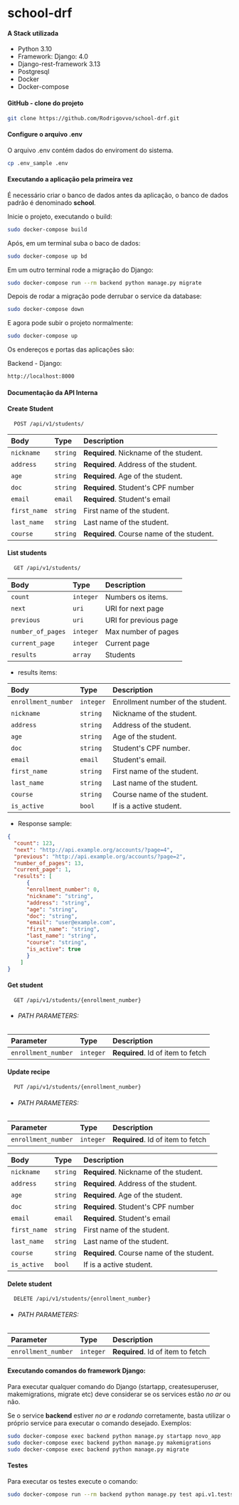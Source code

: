 # school-drf

#### A Stack utilizada
* Python 3.10
* Framework: Django: 4.0 
* Django-rest-framework 3.13
* Postgresql
* Docker
* Docker-compose

#### GitHub - clone do projeto 

```bash
git clone https://github.com/Rodrigovvo/school-drf.git
```


#### Configure o arquivo .env

O arquivo .env contém dados do enviroment do sistema.

```bash
cp .env_sample .env
```

#### Executando a aplicação pela primeira vez

É necessário criar o banco de dados antes da aplicação, o banco de dados padrão é denominado **school**.

Inicie o projeto, executando o build:
```bash
sudo docker-compose build
```

Após, em um terminal suba o baco de dados:

```bash
sudo docker-compose up bd 
```

Em um outro terminal rode a migração do Django:

```bash
sudo docker-compose run --rm backend python manage.py migrate
```

Depois de rodar a migração pode derrubar o service da database:

```bash
sudo docker-compose down
```

E agora pode subir o projeto normalmente:

```bash
sudo docker-compose up
```

Os endereços e portas das aplicações são:

Backend - Django:

```bash
http://localhost:8000
```
#### Documentação da API Interna

#### Create Student

```http
  POST /api/v1/students/
```

| Body | Type     | Description                       |
| :-------- | :------- | :-------------------------------- |
| `nickname`      | `string` | **Required**. Nickname of the student. |
| `address`|`string`|**Required**. Address of the student. |
| `age`|`string`|**Required**. Age of the student.  | 
| `doc`|`string`|**Required**. Student's CPF number |
| `email`|`email`|**Required**. Student's email |
| `first_name`|`string`| First name of the student.| 
| `last_name`|`string`| Last name of the student.| 
| `course`|`string`|**Required**. Course name of the student.| 

#### List students

```http
  GET /api/v1/students/
```

| Body | Type     | Description                       |
| :-------- | :------- | :-------------------------------- |
| `count`      | `integer` | Numbers os items. |
| `next`      | `uri` |  URI for next page |
| `previous`|`uri`| URI for previous page |
| `number_of_pages`|`integer`| Max number of pages  | 
| `current_page`|`integer`| Current page  | 
| `results`|`array`| Students |

* results items:

| Body | Type     | Description                       |
| :-------- | :------- | :-------------------------------- |
| `enrollment_number`      | `integer` | Enrollment number of the student. |
| `nickname`      | `string` |  Nickname of the student. |
| `address`|`string`|Address of the student. |
| `age`|`string`| Age of the student.  | 
| `doc`|`string`| Student's CPF number. |
| `email`|`email`| Student's email. |
| `first_name`|`string`| First name of the student.| 
| `last_name`|`string`| Last name of the student.| 
| `course`|`string`| Course name of the student.| 
| `is_active`|`bool`| If is a active student.| 

* Response sample:
```json
{
  "count": 123,
  "next": "http://api.example.org/accounts/?page=4",
  "previous": "http://api.example.org/accounts/?page=2",
  "number_of_pages": 13,
  "current_page": 1,
  "results": [
      {
      "enrollment_number": 0,
      "nickname": "string",
      "address": "string",
      "age": "string",
      "doc": "string",
      "email": "user@example.com",
      "first_name": "string",
      "last_name": "string",
      "course": "string",
      "is_active": true
      }
    ]
}
```
#### Get student

```http
  GET /api/v1/students/{enrollment_number}
```
* ###### PATH PARAMETERS:
| Parameter | Type     | Description                       |
| :-------- | :------- | :-------------------------------- |
| `enrollment_number`      | `integer` | **Required**. Id of item to fetch |

#### Update recipe

```http
  PUT /api/v1/students/{enrollment_number}
```
* ###### PATH PARAMETERS:
| Parameter | Type     | Description                       |
| :-------- | :------- | :-------------------------------- |
| `enrollment_number`      | `integer` | **Required**. Id of item to fetch |

| Body | Type     | Description                       |
| :-------- | :------- | :-------------------------------- |
| `nickname`      | `string` | **Required**. Nickname of the student. |
| `address`|`string`|**Required**. Address of the student. |
| `age`|`string`|**Required**. Age of the student.  | 
| `doc`|`string`|**Required**. Student's CPF number |
| `email`|`email`|**Required**. Student's email |
| `first_name`|`string`| First name of the student.| 
| `last_name`|`string`| Last name of the student.| 
| `course`|`string`|**Required**. Course name of the student.| 
| `is_active`|`bool`| If is a active student.| 

#### Delete student

```http
  DELETE /api/v1/students/{enrollment_number}
```
* ###### PATH PARAMETERS:
| Parameter | Type     | Description                       |
| :-------- | :------- | :-------------------------------- |
| `enrollment_number`      | `integer` | **Required**. Id of item to fetch |



#### Executando comandos do framework Django:

Para executar qualquer comando do Django (startapp, createsuperuser, makemigrations, migrate etc) deve considerar se os services estão *no ar* ou não.

Se o service **backend** estiver *no ar* e *rodando* corretamente, basta utilizar o próprio service para executar o comando desejado.
Exemplos:

```bash
sudo docker-compose exec backend python manage.py startapp novo_app
sudo docker-compose exec backend python manage.py makemigrations
sudo docker-compose exec backend python manage.py migrate
```

#### Testes
Para executar os testes execute o comando:
```bash
sudo docker-compose run --rm backend python manage.py test api.v1.tests.test_student
```
